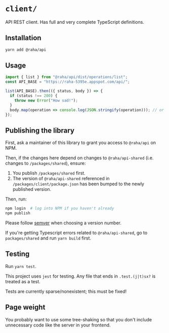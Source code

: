 # `client/`

API REST client. Has full and very complete TypeScript definitions.

## Installation

```bash
yarn add @raha/api
```

## Usage

```typescript
import { list } from "@raha/api/dist/operations/list";
const API_BASE = "https://raha-5395e.appspot.com/api/";

list(API_BASE).then(({ status, body }) => {
  if (status !== 200) {
    throw new Error("How sad!");
  }
  body.map(operation => console.log(JSON.stringify(operation))); // or do something else.
});
```

## Publishing the library

First, ask a maintainer of this library to grant you access to
`@raha/api` on NPM.

Then, if the changes here depend on changes to `@raha/api-shared` (i.e. changes to
`/packages/shared`), ensure:

1.  You publish `/packages/shared` first.
1.  The version of `@raha/api-shared` referenced in
    `/packages/client/package.json` has been bumped to the newly published
    version.

Then, run:

```bash
npm login  # log into NPM if you haven't already
npm publish
```

Please follow [semver](https://semver.org) when choosing a version number.

If you're getting Typescript errors related to `@raha/api-shared`, go to `packages/shared` and run `yarn build` first.

## Testing

Run `yarn test`.

This project uses `jest` for testing. Any file that ends in `.test.(j|t)sx?` is
treated as a test.

Tests are currently sparse/nonexistent; this must be fixed!

## Page weight

You probably want to use some tree-shaking so that you don't include unnecessary
code like the server in your frontend.
